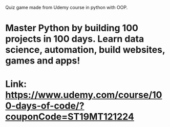 Quiz game made from Udemy course in python with OOP.
# Master Python by building 100 projects in 100 days. Learn data science, automation, build websites, games and apps!
# Link: https://www.udemy.com/course/100-days-of-code/?couponCode=ST19MT121224
